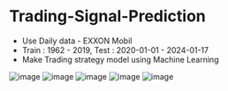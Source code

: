 # Trading-Signal-Prediction
- Use Daily data - EXXON Mobil
- Train : 1962 - 2019, Test : 2020-01-01 - 2024-01-17
- Make Trading strategy model using Machine Learning

![image](https://github.com/user-attachments/assets/5d5e2477-a087-4143-a4b6-aaf15121567d)
![image](https://github.com/user-attachments/assets/0209f5aa-3b24-4313-8af7-98c9e1320d68)
![image](https://github.com/user-attachments/assets/9833cd2c-3479-42f3-b4df-b2d36ae7fa3e)
![image](https://github.com/user-attachments/assets/bb4ce888-750e-436e-8eda-407a96ebc5c5)
![image](https://github.com/user-attachments/assets/be75c461-15e6-4f45-995b-58321b237f16)
